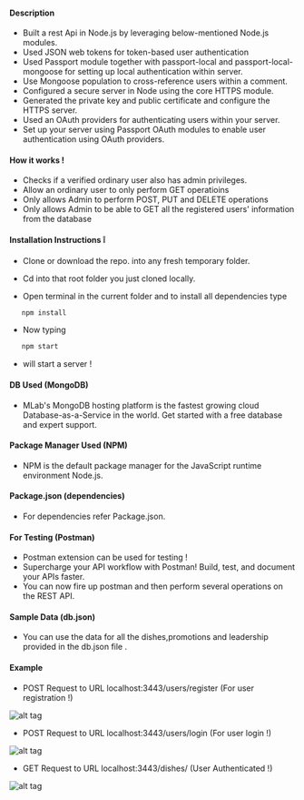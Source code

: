 
#### Description 
* Built a rest Api in Node.js by leveraging below-mentioned Node.js modules.
* Used JSON web tokens for token-based user authentication
* Used Passport module together with passport-local and passport-local-mongoose for setting up local authentication within     server.
* Use Mongoose population to cross-reference users within a comment.
* Configured a secure server in Node using the core HTTPS module.
* Generated the private key and public certificate and configure the HTTPS server.
* Used an OAuth providers for authenticating users within your server.
* Set up your server using Passport OAuth modules to enable user authentication using OAuth providers.

#### How it works !

* Checks if a verified ordinary user also has admin privileges.
* Allow an ordinary user to only perform GET operatioins
* Only allows Admin to perform POST, PUT and DELETE operations
* Only allows Admin to be able to GET all the registered users' information from the database

#### Installation Instructions :grey_exclamation:

* Clone or download the repo. into any fresh temporary folder.

* Cd into that root folder you just cloned locally.

* Open terminal in the current folder and to install all dependencies type 

```javascript
   npm install 
```

* Now typing 

```javascript
   npm start 
```

* will start a server !

#### DB Used (MongoDB)

* MLab's MongoDB hosting platform is the fastest growing cloud Database-as-a-Service in the world. Get started with a free database and expert support.

#### Package Manager Used (NPM)

* NPM is the default package manager for the JavaScript runtime environment Node.js.

#### Package.json (dependencies)
  
* For dependencies refer Package.json.

#### For Testing (Postman)

* Postman extension can be used for testing !
* Supercharge your API workflow with Postman! Build, test, and document your APIs faster.
* You can now fire up postman and then perform several operations on the REST API.


#### Sample Data (db.json)

*  You can use the data for all the dishes,promotions and leadership provided in the db.json file .

#### Example 

* POST Request to URL localhost:3443/users/register  (For user registration !)

![alt tag](https://github.com/divyanshu-rawat/Passport_authentication-Node.js/blob/master/snapshots/user_reg.png)

* POST Request to URL localhost:3443/users/login     (For user login !)

![alt tag](https://github.com/divyanshu-rawat/Passport_authentication-Node.js/blob/master/snapshots/user_login.png)


* GET Request to URL localhost:3443/dishes/          (User Authenticated !)

![alt tag](https://github.com/divyanshu-rawat/Passport_authentication-Node.js/blob/master/snapshots/token.png)



